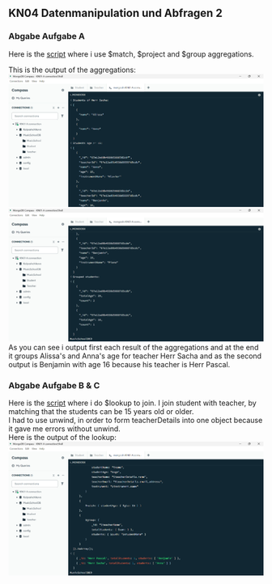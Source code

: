 ## KN04 Datenmanipulation und Abfragen 2

### Abgabe Aufgabe A
Here is the [script](aggregation-collections.js) where i use $match, $project and $group aggregations.

This is the output of the aggregations:
![screenshot](./images/aggregations-A1.png)
![screenshot](./images/aggregations-A2.png)
As you can see i output first each result of the aggregations and at the end it groups Alissa's and Anna's age for teacher Herr Sacha and as the second output is Benjamin with age 16 because his teacher is Herr Pascal.

### Abgabe Aufgabe B & C
Here is the [script](join-aggregations.js) where i do $lookup to join. I join student with teacher, by matching that the students can be 15 years old or older.  
I had to use unwind, in order to form teacherDetails into one object because it gave me errors without unwind.  
Here is the output of the lookup:
![screenshot](./images/lookup-aggregation.png)
